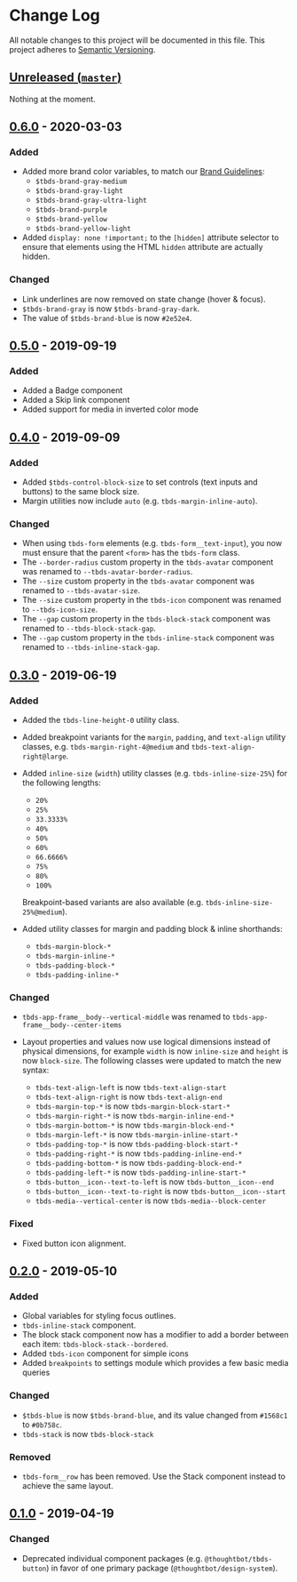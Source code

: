 # Change Log

All notable changes to this project will be documented in this file. This
project adheres to [Semantic Versioning](http://semver.org).

## [Unreleased (`master`)][unreleased]

Nothing at the moment.

[unreleased]: https://github.com/thoughtbot/design-system/compare/v0.6.0...HEAD

## [0.6.0] - 2020-03-03

### Added

- Added more brand color variables, to match our
  [Brand Guidelines][brand-guidelines]:
    - `$tbds-brand-gray-medium`
    - `$tbds-brand-gray-light`
    - `$tbds-brand-gray-ultra-light`
    - `$tbds-brand-purple`
    - `$tbds-brand-yellow`
    - `$tbds-brand-yellow-light`
- Added `display: none !important;` to the `[hidden]` attribute selector
  to ensure that elements using the HTML `hidden` attribute are
  actually hidden.

### Changed

- Link underlines are now removed on state change (hover & focus).
- `$tbds-brand-gray` is now `$tbds-brand-gray-dark`.
- The value of `$tbds-brand-blue` is now `#2e52e4`.

[0.6.0]: https://github.com/thoughtbot/design-system/compare/v0.5.0...v0.6.0
[brand-guidelines]: https://thoughtbot.com/playbook/our-company/brand/colors

## [0.5.0] - 2019-09-19

### Added

- Added a Badge component
- Added a Skip link component
- Added support for media in inverted color mode

[0.5.0]: https://github.com/thoughtbot/design-system/compare/v0.4.0...v0.5.0

## [0.4.0] - 2019-09-09

### Added

- Added `$tbds-control-block-size` to set controls (text inputs and buttons) to
  the same block size.
- Margin utilities now include `auto` (e.g. `tbds-margin-inline-auto`).

### Changed

- When using `tbds-form` elements (e.g. `tbds-form__text-input`), you now must
  ensure that the parent `<form>` has the `tbds-form` class.
- The `--border-radius` custom property in the `tbds-avatar` component was
  renamed to `--tbds-avatar-border-radius`.
- The `--size` custom property in the `tbds-avatar` component was
  renamed to `--tbds-avatar-size`.
- The `--size` custom property in the `tbds-icon` component was
  renamed to `--tbds-icon-size`.
- The `--gap` custom property in the `tbds-block-stack` component was
  renamed to `--tbds-block-stack-gap`.
- The `--gap` custom property in the `tbds-inline-stack` component was
  renamed to `--tbds-inline-stack-gap`.

[0.4.0]: https://github.com/thoughtbot/design-system/compare/v0.3.0...v0.4.0

## [0.3.0] - 2019-06-19

### Added

- Added the `tbds-line-height-0` utility class.
- Added breakpoint variants for the `margin`, `padding`, and `text-align`
  utility classes, e.g. `tbds-margin-right-4@medium`
  and `tbds-text-align-right@large`.
- Added `inline-size` (`width`) utility classes (e.g. `tbds-inline-size-25%`)
  for the following lengths:

    - `20%`
    - `25%`
    - `33.3333%`
    - `40%`
    - `50%`
    - `60%`
    - `66.6666%`
    - `75%`
    - `80%`
    - `100%`

    Breakpoint-based variants are also available
    (e.g. `tbds-inline-size-25%@medium`).

- Added utility classes for margin and padding block & inline shorthands:

    - `tbds-margin-block-*`
    - `tbds-margin-inline-*`
    - `tbds-padding-block-*`
    - `tbds-padding-inline-*`

### Changed

- `tbds-app-frame__body--vertical-middle` was renamed to
  `tbds-app-frame__body--center-items`
- Layout properties and values now use logical dimensions instead of physical
  dimensions, for example `width` is now `inline-size` and `height` is now
  `block-size`. The following classes were updated to match the new syntax:

    - `tbds-text-align-left` is now `tbds-text-align-start`
    - `tbds-text-align-right` is now `tbds-text-align-end`
    - `tbds-margin-top-*` is now `tbds-margin-block-start-*`
    - `tbds-margin-right-*` is now `tbds-margin-inline-end-*`
    - `tbds-margin-bottom-*` is now `tbds-margin-block-end-*`
    - `tbds-margin-left-*` is now `tbds-margin-inline-start-*`
    - `tbds-padding-top-*` is now `tbds-padding-block-start-*`
    - `tbds-padding-right-*` is now `tbds-padding-inline-end-*`
    - `tbds-padding-bottom-*` is now `tbds-padding-block-end-*`
    - `tbds-padding-left-*` is now `tbds-padding-inline-start-*`
    - `tbds-button__icon--text-to-left` is now `tbds-button__icon--end`
    - `tbds-button__icon--text-to-right` is now `tbds-button__icon--start`
    - `tbds-media--vertical-center` is now `tbds-media--block-center`

### Fixed

- Fixed button icon alignment.

[0.3.0]: https://github.com/thoughtbot/design-system/compare/v0.2.0...v0.3.0

## [0.2.0] - 2019-05-10

### Added

- Global variables for styling focus outlines.
- `tbds-inline-stack` component.
- The block stack component now has a modifier to add a border between each
  item: `tbds-block-stack--bordered`.
- Added `tbds-icon` component for simple icons
- Added `breakpoints` to settings module which provides a few basic media
  queries

### Changed

- `$tbds-blue` is now `$tbds-brand-blue`, and its value changed from `#1568c1`
  to `#0b758c`.
- `tbds-stack` is now `tbds-block-stack`

### Removed

- `tbds-form__row` has been removed. Use the Stack component instead to achieve
  the same layout.

[0.2.0]: https://github.com/thoughtbot/design-system/compare/v0.1.0...v0.2.0

## [0.1.0] - 2019-04-19

### Changed

- Deprecated individual component packages (e.g. `@thoughtbot/tbds-button`)
  in favor of one primary package (`@thoughtbot/design-system`).

[0.1.0]: https://github.com/thoughtbot/design-system/releases/tag/v0.1.0
